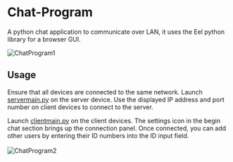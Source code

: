 # Chat-Program
A python chat application to communicate over LAN, it uses the Eel python library for a browser GUI.

![ChatProgram1](https://github.com/sydluqmaan/Python-Chat-Program/assets/138065925/060625e5-018a-49c5-aa38-565cd44b3872)

## Usage
 Ensure that all devices are connected to the same network. Launch [servermain.py](https://github.com/sydluqmaan/Python-Chat-Program/blob/main/servermain.py) on the server device. Use the displayed IP address and port number on client devices to connect to the server.
 <br />

Launch [clientmain.py](https://github.com/sydluqmaan/Python-Chat-Program/blob/main/clientmain.py) on the client devices. The settings icon in the begin chat section brings up the connection panel. Once connected, you can add other users by entering their ID numbers into the ID input field.<br />
<br />
 ![ChatProgram2](https://github.com/sydluqmaan/Python-Chat-Program/assets/138065925/f189b222-f7b7-4e4c-8db0-96f795210e0f)
